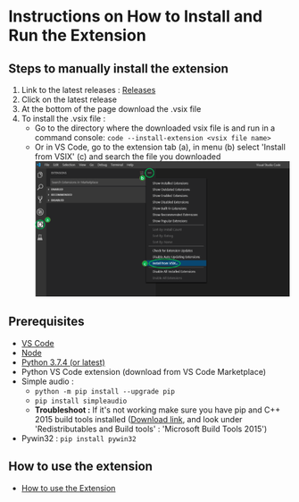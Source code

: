 # Instructions on How to Install and Run the Extension

## Steps to manually install the extension

1. Link to the latest releases :
   [Releases](https://github.com/microsoft/vscode-python-embedded/releases)
2. Click on the latest release
3. At the bottom of the page download the .vsix file
4. To install the .vsix file :
   - Go to the directory where the downloaded vsix file is and run in a command console: `code --install-extension <vsix file name>`
   - Or in VS Code, go to the extension tab (a), in menu (b) select 'Install from VSIX' (c) and search the file you downloaded
     ![VSIX Install Instructions](./vsix-install-instructions.png)

## Prerequisites

- [VS Code](https://code.visualstudio.com/Download)
- [Node](https://nodejs.org/en/download/)
- [Python 3.7.4 (or latest)](https://www.python.org/downloads/)
- Python VS Code extension (download from VS Code Marketplace)
- Simple audio :
  - `python -m pip install --upgrade pip`
  - `pip install simpleaudio`
  - **Troubleshoot :** If it's not working make sure you have pip and C++ 2015 build tools installed ([Download link](https://visualstudio.microsoft.com/vs/older-downloads), and look under 'Redistributables and Build tools' : 'Microsoft Build Tools 2015')
- Pywin32 : `pip install pywin32`

## How to use the extension

- [How to use the Extension](/docs/how-to-use.md)
